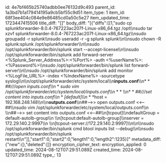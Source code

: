 id: 4e7bf465b25740adbb0ee76132d9c493
parent_id: 1a3bd7b1a179414195a9cb5bf55c9d51
item_type: 1
item_id: 68f3ee404c084e9e86485cd0a50c5e27
item_updated_time: 1723447415506
title_diff: "[]"
body_diff: "[{\"diffs\":[[1,\"sudo cp splunkforwarder-8.0.4-767223ac207f-Linux-x86_64.tgz /opt\\\nsudo tar xzvf splunkforwarder-8.0.4-767223ac207f-Linux-x86_64.tgz\\\nsudo groupadd -r splunk\\\nsudo useradd -r -g splunk splunk\\\n\\\nsudo chown -R splunk:splunk /opt/splunkforwarder\\\n\\\nsudo /opt/splunkforwarder/bin/splunk start --accept-license\\\n\\\nsudo /opt/splunkforwarder/bin/splunk add forward-server <%Splunk_Server_Address%>:<%Port%>  -auth <%userName%>:<%Password%>\\\nsudo /opt/splunkforwarder/bin/splunk list forward-server\\\n\\\nsudo /opt/splunkforwarder/bin/splunk add monitor <%LogFile_URL%> -index <%IndexName%> -sourcetype syslog\\\n\\\n/opt/splunkforwarder/etc/system/local\\\n**inputs.conf**\\\n* * *##///open inputs.conf\\\n* * *sudo vim /opt/splunkforwarder/etc/system/local/inputs.conf\\\n* * * \\\n* * *##///set content into inputs.conf\\\n* * *[default]\\\n* * *host = 192.168.248.148\\\n\\\n**outputs.conf**\\\n##-->> open outputs.conf <<--##\\\nsudo vim /opt/splunkforwarder/etc/system/local/outputs.conf\\\n \\\n##-->> set content into outputs.conf <<--##\\\n[tcpout]\\\ndefaultGroup = default-autolb-group\\\n \\\n[tcpout:default-autolb-group]\\\nserver = 172.29.140.2:9997\\\n \\\n[tcpout-server://172.29.140.2:9997]\\\n\\\n\\\nsudo /opt/splunkforwarder/bin/splunk cmd btool inputs list --debug\\\n\\\nsudo /opt/splunkforwarder/bin/splunk restart\\\n\"]],\"start1\":0,\"start2\":0,\"length1\":0,\"length2\":1235}]"
metadata_diff: {"new":{},"deleted":[]}
encryption_cipher_text: 
encryption_applied: 0
updated_time: 2024-08-12T07:29:51.089Z
created_time: 2024-08-12T07:29:51.089Z
type_: 13